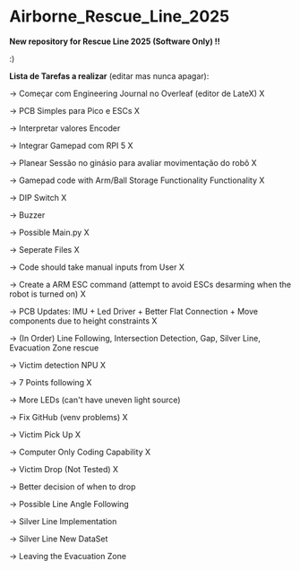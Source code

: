 # Airborne_Rescue_Line_2025

**New repository for Rescue Line 2025 (Software Only) !!**

:)

**Lista de Tarefas a realizar** (editar mas nunca apagar):

-> Começar com Engineering Journal no Overleaf (editor de LateX) X

-> PCB Simples para Pico e ESCs X

-> Interpretar valores Encoder

-> Integrar Gamepad com RPI 5 X

-> Planear Sessão no ginásio para avaliar movimentação do robô X

-> Gamepad code with Arm/Ball Storage Functionality Functionality X

-> DIP Switch X

-> Buzzer

-> Possible Main.py X

-> Seperate Files X

-> Code should take manual inputs from User X

-> Create a ARM ESC command (attempt to avoid ESCs desarming when the robot is turned on) X

-> PCB Updates: IMU + Led Driver + Better Flat Connection + Move components due to height constraints X

-> (In Order) Line Following, Intersection Detection, Gap, Silver Line, Evacuation Zone rescue

-> Victim detection NPU X

-> 7 Points following X

-> More LEDs (can't have uneven light source)

-> Fix GitHub (venv problems) X

-> Victim Pick Up X

-> Computer Only Coding Capability X

-> Victim Drop (Not Tested) X

-> Better decision of when to drop

-> Possible Line Angle Following

-> Silver Line Implementation

-> Silver Line New DataSet

-> Leaving the Evacuation Zone
